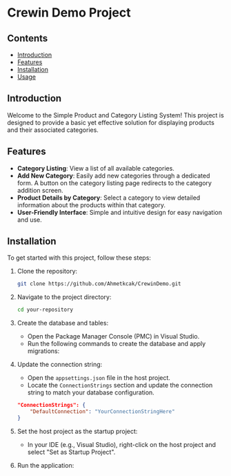# Crewin Demo Project

## Contents
- [Introduction](#introduction)
- [Features](#features)
- [Installation](#installation)
- [Usage](#usage)

## Introduction
Welcome to the Simple Product and Category Listing System! This project is designed to provide a basic yet effective solution for displaying products and their associated categories.

## Features
- **Category Listing**: View a list of all available categories.
- **Add New Category**: Easily add new categories through a dedicated form. A button on the category listing page redirects to the category addition screen.
- **Product Details by Category**: Select a category to view detailed information about the products within that category.
- **User-Friendly Interface**: Simple and intuitive design for easy navigation and use.

## Installation
To get started with this project, follow these steps:

1. Clone the repository:
    ```sh
    git clone https://github.com/Ahmetkcak/CrewinDemo.git
    ```
2. Navigate to the project directory:
    ```sh
    cd your-repository
    ```
3. Create the database and tables:
   - Open the Package Manager Console (PMC) in Visual Studio.
   - Run the following commands to create the database and apply migrations:
     
5. Update the connection string:
   - Open the `appsettings.json` file in the host project.
   - Locate the `ConnectionStrings` section and update the connection string to match your database configuration.
    ```json
    "ConnectionStrings": {
        "DefaultConnection": "YourConnectionStringHere"
    }
    ```
6. Set the host project as the startup project:
   - In your IDE (e.g., Visual Studio), right-click on the host project and select "Set as Startup Project".

7. Run the application:
